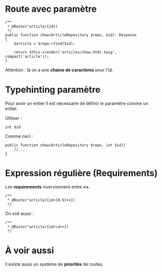 # Route avec paramètre

    /**
     * @Route("article/{id})
     */
    public function show(ArticleRepository $repo, $id): Response
    {
        $article = $repo->find($id);

        return $this->render('articles/show.html.twig', compact('article'));
    }

Attention : là on a une **chaine de caractères** pour l'id.

# Typehinting paramètre

Pour avoir un entier il est nécessaire de définir le paramètre comme un entier.

Utiliser :

    int $id

Comme ceci :

    public function show(ArticleRepository $repo, int $id){
        //...
    }

# Expression régulière (Requirements)

Les **requirements** inverviennent entre **<>**.

    /**
     * @Route("article/{id<[0-9]+>})
     */

On voit aussi :

    /**
     * @Route("article/{id<\d+>})
     */

# À voir aussi

Il existe aussi un système de **priorités** de routes.
